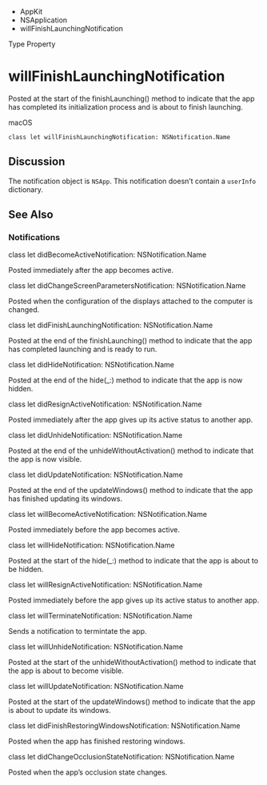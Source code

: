 

- AppKit
- NSApplication
-  willFinishLaunchingNotification 

Type Property

# willFinishLaunchingNotification

Posted at the start of the finishLaunching() method to indicate that the app has completed its initialization process and is about to finish launching.

macOS

``` source
class let willFinishLaunchingNotification: NSNotification.Name
```

## Discussion

The notification object is `NSApp`. This notification doesn’t contain a `userInfo` dictionary.

## See Also

### Notifications

class let didBecomeActiveNotification: NSNotification.Name

Posted immediately after the app becomes active.

class let didChangeScreenParametersNotification: NSNotification.Name

Posted when the configuration of the displays attached to the computer is changed.

class let didFinishLaunchingNotification: NSNotification.Name

Posted at the end of the finishLaunching() method to indicate that the app has completed launching and is ready to run.

class let didHideNotification: NSNotification.Name

Posted at the end of the hide(_:) method to indicate that the app is now hidden.

class let didResignActiveNotification: NSNotification.Name

Posted immediately after the app gives up its active status to another app.

class let didUnhideNotification: NSNotification.Name

Posted at the end of the unhideWithoutActivation() method to indicate that the app is now visible.

class let didUpdateNotification: NSNotification.Name

Posted at the end of the updateWindows() method to indicate that the app has finished updating its windows.

class let willBecomeActiveNotification: NSNotification.Name

Posted immediately before the app becomes active.

class let willHideNotification: NSNotification.Name

Posted at the start of the hide(_:) method to indicate that the app is about to be hidden.

class let willResignActiveNotification: NSNotification.Name

Posted immediately before the app gives up its active status to another app.

class let willTerminateNotification: NSNotification.Name

Sends a notification to termintate the app.

class let willUnhideNotification: NSNotification.Name

Posted at the start of the unhideWithoutActivation() method to indicate that the app is about to become visible.

class let willUpdateNotification: NSNotification.Name

Posted at the start of the updateWindows() method to indicate that the app is about to update its windows.

class let didFinishRestoringWindowsNotification: NSNotification.Name

Posted when the app has finished restoring windows.

class let didChangeOcclusionStateNotification: NSNotification.Name

Posted when the app’s occlusion state changes.

